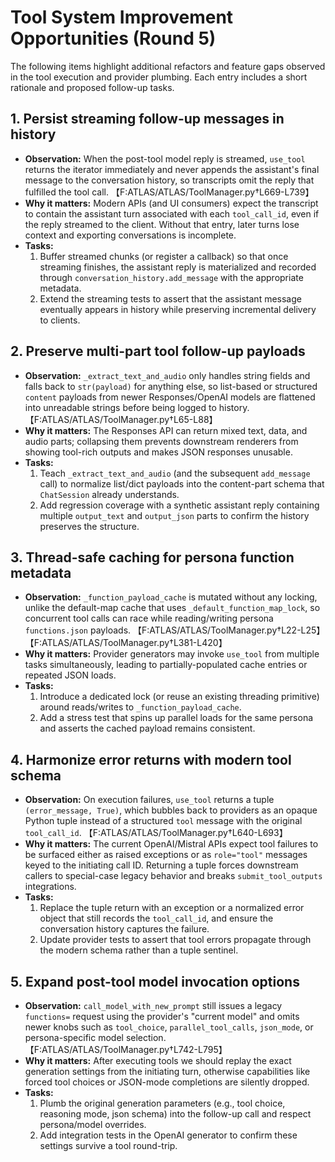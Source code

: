 # Tool System Improvement Opportunities (Round 5)

The following items highlight additional refactors and feature gaps observed in the tool execution and provider plumbing. Each entry includes a short rationale and proposed follow-up tasks.

## 1. Persist streaming follow-up messages in history
- **Observation:** When the post-tool model reply is streamed, `use_tool` returns the iterator immediately and never appends the assistant's final message to the conversation history, so transcripts omit the reply that fulfilled the tool call. 【F:ATLAS/ATLAS/ToolManager.py†L669-L739】
- **Why it matters:** Modern APIs (and UI consumers) expect the transcript to contain the assistant turn associated with each `tool_call_id`, even if the reply streamed to the client. Without that entry, later turns lose context and exporting conversations is incomplete.
- **Tasks:**
  1. Buffer streamed chunks (or register a callback) so that once streaming finishes, the assistant reply is materialized and recorded through `conversation_history.add_message` with the appropriate metadata.
  2. Extend the streaming tests to assert that the assistant message eventually appears in history while preserving incremental delivery to clients.

## 2. Preserve multi-part tool follow-up payloads
- **Observation:** `_extract_text_and_audio` only handles string fields and falls back to `str(payload)` for anything else, so list-based or structured `content` payloads from newer Responses/OpenAI models are flattened into unreadable strings before being logged to history. 【F:ATLAS/ATLAS/ToolManager.py†L65-L88】
- **Why it matters:** The Responses API can return mixed text, data, and audio parts; collapsing them prevents downstream renderers from showing tool-rich outputs and makes JSON responses unusable.
- **Tasks:**
  1. Teach `_extract_text_and_audio` (and the subsequent `add_message` call) to normalize list/dict payloads into the content-part schema that `ChatSession` already understands.
  2. Add regression coverage with a synthetic assistant reply containing multiple `output_text` and `output_json` parts to confirm the history preserves the structure.

## 3. Thread-safe caching for persona function metadata
- **Observation:** `_function_payload_cache` is mutated without any locking, unlike the default-map cache that uses `_default_function_map_lock`, so concurrent tool calls can race while reading/writing persona `functions.json` payloads. 【F:ATLAS/ATLAS/ToolManager.py†L22-L25】【F:ATLAS/ATLAS/ToolManager.py†L381-L420】
- **Why it matters:** Provider generators may invoke `use_tool` from multiple tasks simultaneously, leading to partially-populated cache entries or repeated JSON loads.
- **Tasks:**
  1. Introduce a dedicated lock (or reuse an existing threading primitive) around reads/writes to `_function_payload_cache`.
  2. Add a stress test that spins up parallel loads for the same persona and asserts the cached payload remains consistent.

## 4. Harmonize error returns with modern tool schema
- **Observation:** On execution failures, `use_tool` returns a tuple `(error_message, True)`, which bubbles back to providers as an opaque Python tuple instead of a structured `tool` message with the original `tool_call_id`. 【F:ATLAS/ATLAS/ToolManager.py†L640-L693】
- **Why it matters:** The current OpenAI/Mistral APIs expect tool failures to be surfaced either as raised exceptions or as `role="tool"` messages keyed to the initiating call ID. Returning a tuple forces downstream callers to special-case legacy behavior and breaks `submit_tool_outputs` integrations.
- **Tasks:**
  1. Replace the tuple return with an exception or a normalized error object that still records the `tool_call_id`, and ensure the conversation history captures the failure.
  2. Update provider tests to assert that tool errors propagate through the modern schema rather than a tuple sentinel.

## 5. Expand post-tool model invocation options
- **Observation:** `call_model_with_new_prompt` still issues a legacy `functions=` request using the provider's "current model" and omits newer knobs such as `tool_choice`, `parallel_tool_calls`, `json_mode`, or persona-specific model selection. 【F:ATLAS/ATLAS/ToolManager.py†L742-L795】
- **Why it matters:** After executing tools we should replay the exact generation settings from the initiating turn, otherwise capabilities like forced tool choices or JSON-mode completions are silently dropped.
- **Tasks:**
  1. Plumb the original generation parameters (e.g., tool choice, reasoning mode, json schema) into the follow-up call and respect persona/model overrides.
  2. Add integration tests in the OpenAI generator to confirm these settings survive a tool round-trip.
